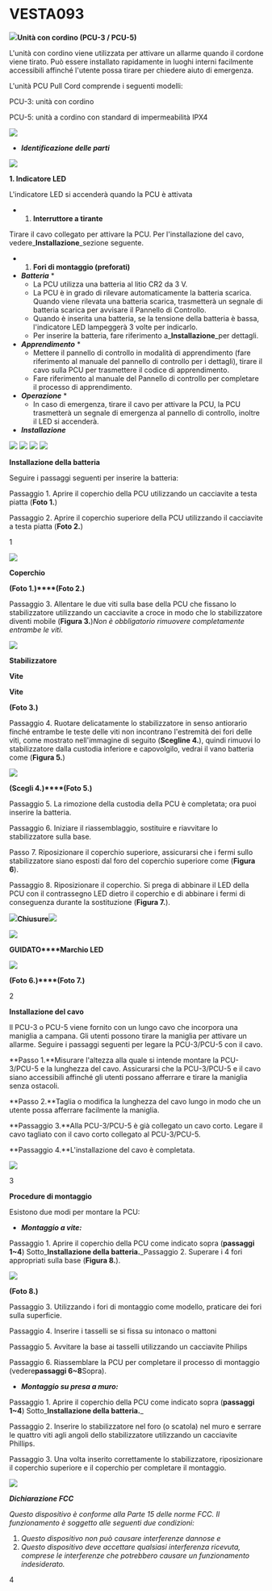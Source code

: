 # VESTA093

![](<.gitbook/assets/0 (39).png>)**Unità con cordino (PCU-3 / PCU-5)**

L'unità con cordino viene utilizzata per attivare un allarme quando il cordone viene tirato. Può essere installato rapidamente in luoghi interni facilmente accessibili affinché l'utente possa tirare per chiedere aiuto di emergenza.

L'unità PCU Pull Cord comprende i seguenti modelli:

PCU-3: unità con cordino

PCU-5: unità a cordino con standard di impermeabilità IPX4

![](<.gitbook/assets/1 (45).png>)

* _**Identificazione delle parti**_

![](<.gitbook/assets/2 (52).png>)

**1. Indicatore LED**

L'indicatore LED si accenderà quando la PCU è attivata

*
  1. **Interruttore a tirante**

Tirare il cavo collegato per attivare la PCU. Per l'installazione del cavo, vedere\_**Installazione**\_sezione seguente.

*
  1. **Fori di montaggio (preforati)**
* _**Batteria**_
  *
    * La PCU utilizza una batteria al litio CR2 da 3 V.
    * La PCU è in grado di rilevare automaticamente la batteria scarica. Quando viene rilevata una batteria scarica, trasmetterà un segnale di batteria scarica per avvisare il Pannello di Controllo.
    * Quando è inserita una batteria, se la tensione della batteria è bassa, l'indicatore LED lampeggerà 3 volte per indicarlo.
    * Per inserire la batteria, fare riferimento a\_**Installazione**\_per dettagli.
* _**Apprendimento**_
  *
    * Mettere il pannello di controllo in modalità di apprendimento (fare riferimento al manuale del pannello di controllo per i dettagli), tirare il cavo sulla PCU per trasmettere il codice di apprendimento.
    * Fare riferimento al manuale del Pannello di controllo per completare il processo di apprendimento.
* _**Operazione**_
  *
    * In caso di emergenza, tirare il cavo per attivare la PCU, la PCU trasmetterà un segnale di emergenza al pannello di controllo, inoltre il LED si accenderà.
* _**Installazione**_

![](<.gitbook/assets/3 (51).png>) ![](<.gitbook/assets/4 (47).png>) ![](<.gitbook/assets/5 (46).png>) ![](<.gitbook/assets/6 (29).png>)

**Installazione della batteria**

Seguire i passaggi seguenti per inserire la batteria:

Passaggio 1. Aprire il coperchio della PCU utilizzando un cacciavite a testa piatta (**Foto 1.**)

Passaggio 2. Aprire il coperchio superiore della PCU utilizzando il cacciavite a testa piatta (**Foto 2.**)

1

![](<.gitbook/assets/7 (25).png>)

**Coperchio**

**(Foto 1.)\*\*\*\*(Foto 2.)**

Passaggio 3. Allentare le due viti sulla base della PCU che fissano lo stabilizzatore utilizzando un cacciavite a croce in modo che lo stabilizzatore diventi mobile (**Figura 3.**)_Non è obbligatorio rimuovere completamente entrambe le viti_.

![](<.gitbook/assets/8 (30).png>)

**Stabilizzatore**

**Vite**

**Vite**

**(Foto 3.)**

Passaggio 4. Ruotare delicatamente lo stabilizzatore in senso antiorario finché entrambe le teste delle viti non incontrano l'estremità dei fori delle viti, come mostrato nell'immagine di seguito (**Scegline 4.**), quindi rimuovi lo stabilizzatore dalla custodia inferiore e capovolgilo, vedrai il vano batteria come (**Figura 5.**)

![](<.gitbook/assets/9 (30).png>)

**(Scegli 4.)\*\*\*\*(Foto 5.)**

Passaggio 5. La rimozione della custodia della PCU è completata; ora puoi inserire la batteria.

Passaggio 6. Iniziare il riassemblaggio, sostituire e riavvitare lo stabilizzatore sulla base.

Passo 7. Riposizionare il coperchio superiore, assicurarsi che i fermi sullo stabilizzatore siano esposti dal foro del coperchio superiore come (**Figura 6**).

Passaggio 8. Riposizionare il coperchio. Si prega di abbinare il LED della PCU con il contrassegno LED dietro il coperchio e di abbinare i fermi di conseguenza durante la sostituzione (**Figura 7.**).

![](<.gitbook/assets/10 (26).png>)**Chiusure**![](<.gitbook/assets/11 (21).png>)

![](<.gitbook/assets/12 (24).png>)

**GUIDATO\*\*\*\*Marchio LED**

![](<.gitbook/assets/13 (19).png>)

**(Foto 6.)\*\*\*\*(Foto 7.)**

2

**Installazione del cavo**

Il PCU-3 o PCU-5 viene fornito con un lungo cavo che incorpora una maniglia a campana. Gli utenti possono tirare la maniglia per attivare un allarme. Seguire i passaggi seguenti per legare la PCU-3/PCU-5 con il cavo.

\*\*Passo 1.\*\*Misurare l'altezza alla quale si intende montare la PCU-3/PCU-5 e la lunghezza del cavo. Assicurarsi che la PCU-3/PCU-5 e il cavo siano accessibili affinché gli utenti possano afferrare e tirare la maniglia senza ostacoli.

\*\*Passo 2.\*\*Taglia o modifica la lunghezza del cavo lungo in modo che un utente possa afferrare facilmente la maniglia.

\*\*Passaggio 3.\*\*Alla PCU-3/PCU-5 è già collegato un cavo corto. Legare il cavo tagliato con il cavo corto collegato al PCU-3/PCU-5.

\*\*Passaggio 4.\*\*L'installazione del cavo è completata.

![](<.gitbook/assets/14 (14).png>)

3

**Procedure di montaggio**

Esistono due modi per montare la PCU:

* _**Montaggio a vite:**_

Passaggio 1. Aprire il coperchio della PCU come indicato sopra (**passaggi 1\~4**) Sotto\_**Installazione della batteria.**\_Passaggio 2. Superare i 4 fori appropriati sulla base (**Figura 8.**).

![](<.gitbook/assets/15 (15).png>)

**(Foto 8.)**

Passaggio 3. Utilizzando i fori di montaggio come modello, praticare dei fori sulla superficie.

Passaggio 4. Inserire i tasselli se si fissa su intonaco o mattoni

Passaggio 5. Avvitare la base ai tasselli utilizzando un cacciavite Philips

Passaggio 6. Riassemblare la PCU per completare il processo di montaggio (vedere**passaggi 6\~8**Sopra).

* _**Montaggio su presa a muro:**_

Passaggio 1. Aprire il coperchio della PCU come indicato sopra (**passaggi 1\~4**) Sotto\_**Installazione della batteria.**\_

Passaggio 2. Inserire lo stabilizzatore nel foro (o scatola) nel muro e serrare le quattro viti agli angoli dello stabilizzatore utilizzando un cacciavite Phillips.

Passaggio 3. Una volta inserito correttamente lo stabilizzatore, riposizionare il coperchio superiore e il coperchio per completare il montaggio.

![](<.gitbook/assets/16 (16).png>)

_**Dichiarazione FCC**_

_Questo dispositivo è conforme alla Parte 15 delle norme FCC. Il funzionamento è soggetto alle seguenti due condizioni:_

1. _Questo dispositivo non può causare interferenze dannose e_
2. _Questo dispositivo deve accettare qualsiasi interferenza ricevuta, comprese le interferenze che potrebbero causare un funzionamento indesiderato._

4
